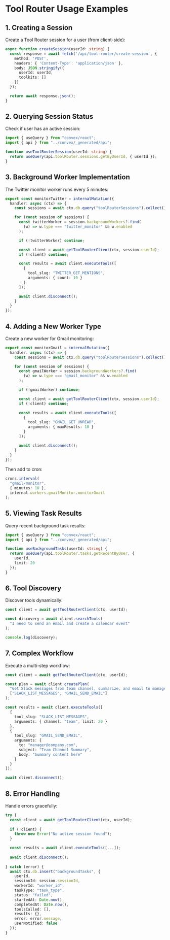 # Tool Router Usage Examples

## 1. Creating a Session

Create a Tool Router session for a user (from client-side):

```typescript
async function createSession(userId: string) {
  const response = await fetch('/api/tool-router/create-session', {
    method: 'POST',
    headers: { 'Content-Type': 'application/json' },
    body: JSON.stringify({
      userId: userId,
      toolkits: []
    })
  });

  return await response.json();
}
```

## 2. Querying Session Status

Check if user has an active session:

```typescript
import { useQuery } from "convex/react";
import { api } from "../convex/_generated/api";

function useToolRouterSession(userId: string) {
  return useQuery(api.toolRouter.sessions.getByUserId, { userId });
}
```

## 3. Background Worker Implementation

The Twitter monitor worker runs every 5 minutes:

```typescript
export const monitorTwitter = internalMutation({
  handler: async (ctx) => {
    const sessions = await ctx.db.query("toolRouterSessions").collect();

    for (const session of sessions) {
      const twitterWorker = session.backgroundWorkers?.find(
        (w) => w.type === "twitter_monitor" && w.enabled
      );

      if (!twitterWorker) continue;

      const client = await getToolRouterClient(ctx, session.userId);
      if (!client) continue;

      const results = await client.executeTools([
        {
          tool_slug: "TWITTER_GET_MENTIONS",
          arguments: { count: 10 }
        }
      ]);

      await client.disconnect();
    }
  }
});
```

## 4. Adding a New Worker Type

Create a new worker for Gmail monitoring:

```typescript
export const monitorGmail = internalMutation({
  handler: async (ctx) => {
    const sessions = await ctx.db.query("toolRouterSessions").collect();

    for (const session of sessions) {
      const gmailWorker = session.backgroundWorkers?.find(
        (w) => w.type === "gmail_monitor" && w.enabled
      );

      if (!gmailWorker) continue;

      const client = await getToolRouterClient(ctx, session.userId);
      if (!client) continue;

      const results = await client.executeTools([
        {
          tool_slug: "GMAIL_GET_UNREAD",
          arguments: { maxResults: 10 }
        }
      ]);

      await client.disconnect();
    }
  }
});
```

Then add to cron:

```typescript
crons.interval(
  "gmail-monitor",
  { minutes: 10 },
  internal.workers.gmailMonitor.monitorGmail
);
```

## 5. Viewing Task Results

Query recent background task results:

```typescript
import { useQuery } from "convex/react";
import { api } from "../convex/_generated/api";

function useBackgroundTasks(userId: string) {
  return useQuery(api.toolRouter.tasks.getRecentByUser, {
    userId,
    limit: 20
  });
}
```

## 6. Tool Discovery

Discover tools dynamically:

```typescript
const client = await getToolRouterClient(ctx, userId);

const discovery = await client.searchTools(
  "I need to send an email and create a calendar event"
);

console.log(discovery);
```

## 7. Complex Workflow

Execute a multi-step workflow:

```typescript
const client = await getToolRouterClient(ctx, userId);

const plan = await client.createPlan(
  "Get Slack messages from team channel, summarize, and email to manager",
  ["SLACK_LIST_MESSAGES", "GMAIL_SEND_EMAIL"]
);

const results = await client.executeTools([
  {
    tool_slug: "SLACK_LIST_MESSAGES",
    arguments: { channel: "team", limit: 20 }
  },
  {
    tool_slug: "GMAIL_SEND_EMAIL",
    arguments: {
      to: "manager@company.com",
      subject: "Team Channel Summary",
      body: "Summary content here"
    }
  }
]);

await client.disconnect();
```

## 8. Error Handling

Handle errors gracefully:

```typescript
try {
  const client = await getToolRouterClient(ctx, userId);
  
  if (!client) {
    throw new Error("No active session found");
  }

  const results = await client.executeTools([...]);
  
  await client.disconnect();
  
} catch (error) {
  await ctx.db.insert("backgroundTasks", {
    userId,
    sessionId: session.sessionId,
    workerId: "worker_id",
    taskType: "task_type",
    status: "failed",
    startedAt: Date.now(),
    completedAt: Date.now(),
    toolsCalled: [],
    results: {},
    error: error.message,
    userNotified: false
  });
}
```
